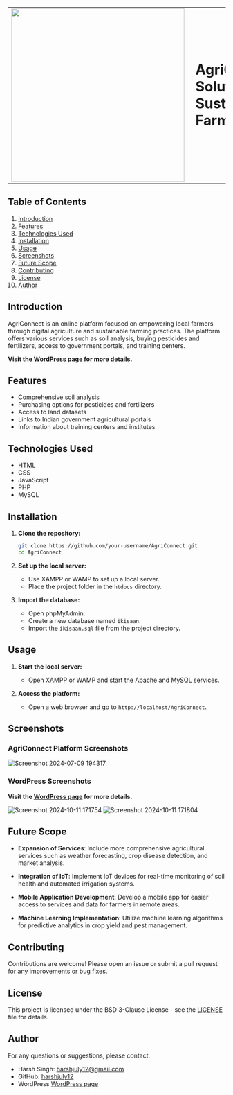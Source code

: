 <table>
  <tr>
    <td><img src="https://github.com/harshjuly12/i-Kisaan-Solutions-for-Sustainable-Farming/assets/112745312/ac8b28d6-9d12-4bd6-bc1c-831b94df6bed" width="400" style="margin-right: 10;"></td>
    <td><h1 style="margin: 0;">AgriConnect: Solutions for Sustainable Farming</h1></td>
  </tr>
</table>

## Table of Contents
1. [Introduction](#introduction)
2. [Features](#features)
3. [Technologies Used](#technologies-used)
4. [Installation](#installation)
5. [Usage](#usage)
6. [Screenshots](#screenshots)
8. [Future Scope](#future-scope)
9. [Contributing](#contributing)
10. [License](#license)
11. [Author](#author)


## Introduction
AgriConnect is an online platform focused on empowering local farmers through digital agriculture and sustainable farming practices. The platform offers various services such as soil analysis, buying pesticides and fertilizers, access to government portals, and training centers. 

**Visit the [WordPress page](https://coms752.wordpress.com/) for more details.**

## Features
- Comprehensive soil analysis
- Purchasing options for pesticides and fertilizers
- Access to land datasets
- Links to Indian government agricultural portals
- Information about training centers and institutes

## Technologies Used
- HTML
- CSS
- JavaScript
- PHP
- MySQL

## Installation
1. **Clone the repository:**
    ```bash
    git clone https://github.com/your-username/AgriConnect.git
    cd AgriConnect
    ```

2. **Set up the local server:**
    - Use XAMPP or WAMP to set up a local server.
    - Place the project folder in the `htdocs` directory.

3. **Import the database:**
    - Open phpMyAdmin.
    - Create a new database named `ikisaan`.
    - Import the `ikisaan.sql` file from the project directory.

## Usage
1. **Start the local server:**
    - Open XAMPP or WAMP and start the Apache and MySQL services.

2. **Access the platform:**
    - Open a web browser and go to `http://localhost/AgriConnect`.

## Screenshots

### AgriConnect Platform Screenshots
![Screenshot 2024-07-09 194317](https://github.com/harshjuly12/i-Kisaan-Solutions-for-Sustainable-Farming/assets/112745312/0176b3a8-e906-4c57-81a8-a56aecfcce29)

### WordPress Screenshots
**Visit the [WordPress page](https://coms752.wordpress.com/) for more details.**

![Screenshot 2024-10-11 171754](https://github.com/user-attachments/assets/a305b018-c558-4c59-aabc-209db8e2e1fc)
![Screenshot 2024-10-11 171804](https://github.com/user-attachments/assets/30271b03-d572-4e57-802c-dfba8dd13ea6)


## Future Scope

- **Expansion of Services**: Include more comprehensive agricultural services such as weather forecasting, crop disease detection, and market analysis.

- **Integration of IoT**: Implement IoT devices for real-time monitoring of soil health and automated irrigation systems.

- **Mobile Application Development**: Develop a mobile app for easier access to services and data for farmers in remote areas.

- **Machine Learning Implementation**: Utilize machine learning algorithms for predictive analytics in crop yield and pest management.


## Contributing
Contributions are welcome! Please open an issue or submit a pull request for any improvements or bug fixes.

## License
This project is licensed under the BSD 3-Clause License - see the [LICENSE](LICENSE) file for details.

## Author
For any questions or suggestions, please contact:
- Harsh Singh: [harshjuly12@gmail.com](mailto:harshjuly12@gmail.com)
- GitHub: [harshjuly12](https://github.com/harshjuly12)
- WordPress [WordPress page](https://coms752.wordpress.com/)

